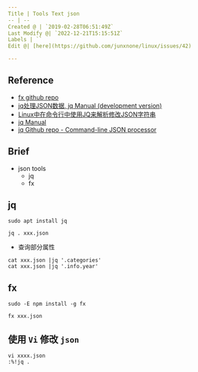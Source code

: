 ```yaml
---
Title | Tools Text json
-- | --
Created @ | `2019-02-28T06:51:49Z`
Last Modify @| `2022-12-21T15:15:51Z`
Labels | ``
Edit @| [here](https://github.com/junxnone/linux/issues/42)

---
```

## Reference
- [fx github repo](https://github.com/antonmedv/fx)
- [jq处理JSON数据, jq Manual (development version)](https://www.cnblogs.com/timxgb/p/6644914.html)
- [Linux中在命令行中使用JQ来解析修改JSON字符串](https://www.jianshu.com/p/f50c87b7eaea)
- [jq Manual](https://stedolan.github.io/jq/manual/)
- [jq Github repo - Command-line JSON processor](https://github.com/stedolan/jq)

## Brief
- json tools
  - jq
  - fx
 
## jq

```
sudo apt install jq
```
```
jq . xxx.json
```

- 查询部分属性

```
cat xxx.json |jq '.categories'
cat xxx.json |jq '.info.year'
```

## fx

```
sudo -E npm install -g fx
```
```
fx xxx.json
```

## 使用 `Vi` 修改 `json`
```
vi xxxx.json
:%!jq .
```

